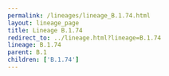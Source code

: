 ```yaml
---
permalink: /lineages/lineage_B.1.74.html
layout: lineage_page
title: Lineage B.1.74
redirect_to: ../lineage.html?lineage=B.1.74
lineage: B.1.74
parent: B.1
children: ['B.1.74']
---
```

